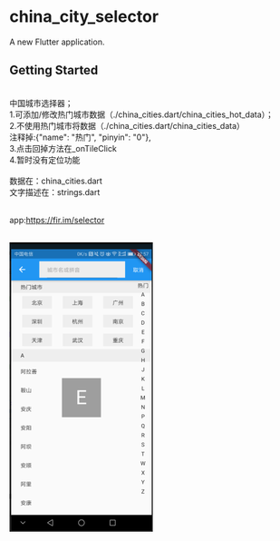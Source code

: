 # china_city_selector

A new Flutter application.

## Getting Started

 <br>中国城市选择器；
 <br>1.可添加/修改热门城市数据（./china_cities.dart/china_cities_hot_data）；
 <br>2.不使用热门城市将数据（./china_cities.dart/china_cities_data）
 <br>注释掉:{"name": "热门", "pinyin": "0"},
 <br>3.点击回掉方法在_onTileClick
 <br>4.暂时没有定位功能
 <br>
 <br>数据在：china_cities.dart
 <br>文字描述在：strings.dart


<br>app:https://fir.im/selector

<br>![Alt text](assets/20180410175750.png)